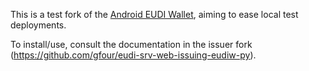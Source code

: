 This is a test fork of the [Android EUDI Wallet](https://github.com/eu-digital-identity-wallet/eudi-app-android-wallet-ui/),
aiming to ease local test deployments.

To install/use, consult the documentation in the issuer fork (https://github.com/gfour/eudi-srv-web-issuing-eudiw-py).
